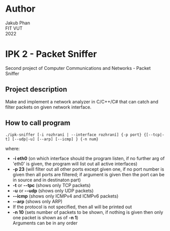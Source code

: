 # Author

Jakub Phan  
FIT VUT  
2022

# IPK 2 - Packet Sniffer

Second project of Computer Communications and Networks - Packet Sniffer

## Project description

Make and implement a network analyzer in C/C++/C# that can catch and filter packets on given network interface.

## How to call program

```
./ipk-sniffer [-i rozhraní | --interface rozhraní] {-p ­­port} {[--tcp|-t] [--udp|-u] [--arp] [--icmp] } {-n num} 
```
where:

- **-i eth0** (on which interface should the program listen, if no further arg of 'eth0' is given, the program will list out all active interfaces)  
- **-p 23** (will filter out all other ports except given one, if no port number is given then all ports are filtered; if argument is given then the port can be in source and in destinaton part)  
- **-t** or **--tpc** (shows only TCP packets)  
- **-u** or **--udp** (shows only UDP packets)  
- **--icmp** (shows only ICMPv4 and ICMPv6 packets)  
- **--arp** (shows only ARP)  
- If the protocol is not specified, then all will be printed out
- **-n 10** (sets number of packets to be shown, if nothing is given then only one packet is shown as of **-n 1**)  
Arguments can be in any order  
